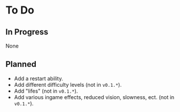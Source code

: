 # To Do

## In Progress
None

## Planned
- Add a restart ability.
- Add different difficulty levels (not in `v0.1.*`).
- Add "lifes" (not in `v0.1.*`).
- Add various ingame effects, reduced vision, slowness, ect. (not in `v0.1.*`).